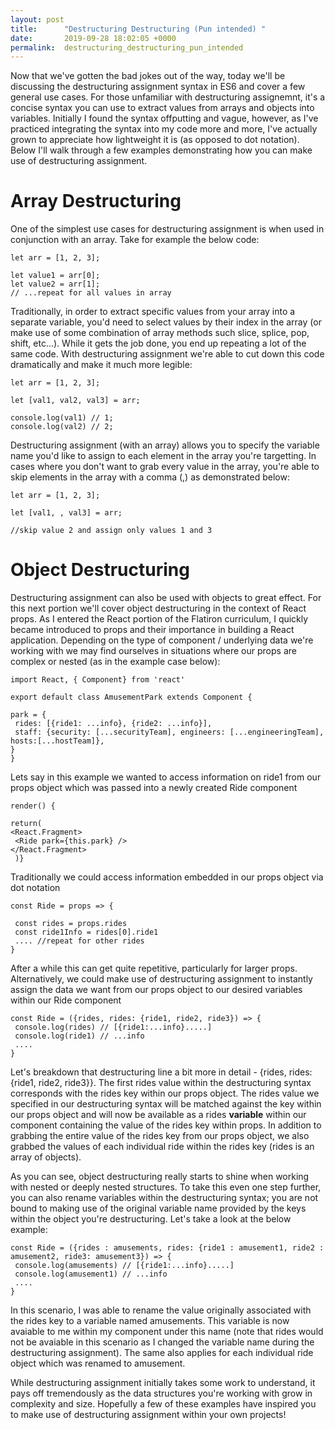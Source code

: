 ```yaml
---
layout: post
title:      "Destructuring Destructuring (Pun intended) "
date:       2019-09-28 18:02:05 +0000
permalink:  destructuring_destructuring_pun_intended
---
```



Now that we've gotten the bad jokes out of the way, today we'll be discussing the destructuring assignment syntax in ES6 and cover a few general use cases. For those unfamiliar with destructuring assignemnt, it's a concise syntax you can use to extract values from arrays and objects into variables. Initially I found the syntax offputting and vague, however, as I've practiced integrating the syntax into my code more and more, I've actually grown to appreciate how lightweight it is (as opposed to dot notation). Below I'll walk through a few examples demonstrating how you can make use of destructuring assignment. 


# Array Destructuring 
One of the simplest use cases for destructuring assignment is when used in conjunction with an array. Take for example the below code: 

```
let arr = [1, 2, 3];

let value1 = arr[0];
let value2 = arr[1];
// ...repeat for all values in array 

```

Traditionally, in order to extract specific values from your array into a separate variable, you'd need to select values by their index in the array (or make use of some combination of array methods such slice, splice, pop, shift, etc...). While it gets the job done, you end up repeating a lot of the same code. With destructuring assignment we're able to cut down this code dramatically and make it much more legible:

```
let arr = [1, 2, 3];

let [val1, val2, val3] = arr;

console.log(val1) // 1;
console.log(val2) // 2;
```

Destructuring assignment (with an array) allows you to specify the variable name you'd like to assign to each element in the array you're targetting. In cases where you don't want to grab every value in the array, you're able to skip elements in the array with a comma (,) as demonstrated below:

```
let arr = [1, 2, 3];

let [val1, , val3] = arr;

//skip value 2 and assign only values 1 and 3

```
# Object Destructuring
Destructuring assignment can also be used with objects to great effect. For this next portion we'll cover object destructuring in the context of React props. As I entered the React portion of the Flatiron curriculum, I quickly became introduced to props and their importance in building a React application. Depending on the type of component / underlying data we're working with we may find ourselves in situations where our props are complex or nested (as in the example case below):

```
import React, { Component} from 'react'

export default class AmusementPark extends Component {

park = {
 rides: [{ride1: ...info}, {ride2: ...info}],
 staff: {security: [...securityTeam], engineers: [...engineeringTeam], hosts:[...hostTeam]},
}
}
```

Lets say in this example we wanted to access information on ride1 from our props object which was passed into a newly created Ride component 

```
render() {

return(
<React.Fragment>
 <Ride park={this.park} />
</React.Fragment>
 )}
```

Traditionally we could access information embedded in our props object via dot notation

```
const Ride = props => {

 const rides = props.rides
 const ride1Info = rides[0].ride1
 .... //repeat for other rides 
}
```

After a while this can get quite repetitive, particularly for larger props. Alternatively, we could make use of destructuring assignment to instantly assign the data we want from our props object to our desired variables within our Ride component

```
const Ride = ({rides, rides: {ride1, ride2, ride3}) => {
 console.log(rides) // [{ride1:...info}.....]
 console.log(ride1) // ...info 
 ....
}
```

Let's breakdown that destructuring line a bit more in detail - {rides, rides: {ride1, ride2, ride3}}. The first rides value within the destructuring syntax corresponds with the rides key within our props object. The rides value we specified in our destructuring syntax will be matched against the key within our props object and will now be available as a rides **variable** within our component containing the value of the rides key within props. In addition to grabbing the entire value of the rides key from our props object, we also grabbed the values of each individual ride within the rides key (rides is an array of objects). 

As you can see, object destructuring really starts to shine when working with nested or deeply nested structures. To take this even one step further, you can also rename variables within the destructuring syntax; you are not bound to making use of the original variable name provided by the keys within the object you're destructuring. Let's take a look at the below example: 

```
const Ride = ({rides : amusements, rides: {ride1 : amusement1, ride2 : amusement2, ride3: amusement3}) => {
 console.log(amusements) // [{ride1:...info}.....]
 console.log(amusement1) // ...info 
 ....
}
```

In this scenario, I was able to rename the value originally associated with the rides key to a variable named amusements. This variable is now avaiable to me within my component under this name (note that rides would not be avaiable in this scenario as I changed the variable name during the destructuring assignment). The same also applies for each individual ride object which was renamed to amusement. 

While destructuring assignment initially takes some work to understand, it pays off tremendously as the data structures you're working with grow in complexity and size. Hopefully a few of these examples have inspired you to make use of destructuring assignment within your own projects! 



